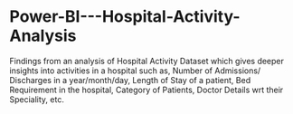 # Power-BI---Hospital-Activity-Analysis
Findings from an analysis of Hospital Activity Dataset which gives deeper insights into activities in a hospital such as, Number of Admissions/ Discharges in a year/month/day, Length of Stay of a patient, Bed Requirement in the hospital, Category of Patients, Doctor Details wrt their Speciality, etc.
